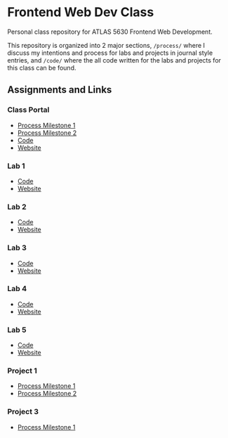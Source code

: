 # Frontend Web Dev Class

Personal class repository for ATLAS 5630 Frontend Web Development.

This repository is organized into 2 major sections, `/process/` where I discuss my intentions and process for labs and projects in journal style entries, and `/code/` where the all code written for the labs and projects for this class can be found.

## Assignments and Links
### Class Portal
- [Process Milestone 1](/process/class-portal/README.md#milestone-1)
- [Process Milestone 2](/process/class-portal/README.md#milestone-2)
- [Code](/code/class-portal/)
- [Website](https://creative.colorado.edu/~pero7021/fwd/)
### Lab 1
- [Code](/code/lab-1/)
- [Website](https://creative.colorado.edu/~pero7021/fwd/labs/lab1/)
### Lab 2
- [Code](/code/lab-2/)
- [Website](https://creative.colorado.edu/~pero7021/fwd/labs/lab2/)
### Lab 3
- [Code](/code/lab-3/)
- [Website](https://creative.colorado.edu/~pero7021/fwd/labs/lab3/)
### Lab 4
- [Code](/code/lab-4/)
- [Website](https://creative.colorado.edu/~pero7021/fwd/labs/lab4/)
### Lab 5
- [Code](/code/lab-5/)
- [Website](https://creative.colorado.edu/~pero7021/fwd/labs/lab5/)
### Project 1
- [Process Milestone 1](/process/project-1/README.md#milestone-1)
- [Process Milestone 2](/process/project-1/README.md#milestone-2)
### Project 3
- [Process Milestone 1](/process/project-3/README.md#milestone-1)